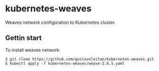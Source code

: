 # kubernetes-weaves
Weaves network configuration to Kubernetes cluster.

## Gettin start

To install weaves network:

```shell
$ git clone https://github.com/gustavoleitao/kubernetes-weaves.git
$ kubectl apply -f kubernetes-weaves/weave-2.6.5.yaml
```
